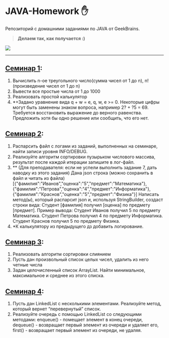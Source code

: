 # JAVA-Homework :raised_hand:
Репозиторий с домашними заданиями по JAVA от GeekBrains.
> **Делаем так, как получается :)**

![](https://cdn4.iconfinder.com/data/icons/ginger-cats/94/cat10-256.png)
--- ---
## [Семинар 1](https://github.com/AntonStrebkov/JAVA-Homework/tree/main/%D0%A1%D0%B5%D0%BC%D0%B8%D0%BD%D0%B0%D1%80%201):
1. Вычислить n-ое треугольного число(сумма чисел от 1 до n), n! (произведение чисел от 1 до n)
2. Вывести все простые числа от 1 до 1000
3. Реализовать простой калькулятор
4. *+Задано уравнение вида q + w = e, q, w, e >= 0. Некоторые цифры могут быть заменены знаком вопроса, например 2? + ?5 = 69. Требуется восстановить выражение до верного равенства. Предложить хотя бы одно решение или сообщить, что его нет.

## [Семинар 2](https://github.com/AntonStrebkov/JAVA-Homework/tree/main/%D0%A1%D0%B5%D0%BC%D0%B8%D0%BD%D0%B0%D1%80%202):
1. Распарсить файл с логами из заданий, выполненных на семинаре, найти записи уровня INFO/DEBUG.
2. Реализуйте алгоритм сортировки пузырьком числового массива, результат после каждой итерации запишите в лог-файл.
3. ** (Для преподавателя: если не успели выполнить задание 7, дать наводку из этого задания) Дана json строка (можно сохранить в файл и читать из файла) [{"фамилия":"Иванов","оценка":"5","предмет":"Математика"},{"фамилия":"Петрова","оценка":"4","предмет":"Информатика"},{"фамилия":"Краснов","оценка":"5","предмет":"Физика"}] Написать метод(ы), который распарсит json и, используя StringBuilder, создаст строки вида: Студент [фамилия] получил [оценка] по предмету [предмет]. Пример вывода: Студент Иванов получил 5 по предмету Математика. Студент Петрова получил 4 по предмету Информатика.
Студент Краснов получил 5 по предмету Физика.
4. *К калькулятору из предыдущего дз добавить логирование.

## [Семинар 3](https://github.com/AntonStrebkov/JAVA-Homework/tree/main/%D0%A1%D0%B5%D0%BC%D0%B8%D0%BD%D0%B0%D1%80%203):
1. Реализовать алгоритм сортировки слиянием
2. Пусть дан произвольный список целых чисел, удалить из него четные числа
3. Задан целочисленный список ArrayList. Найти минимальное, максимальное и среднее из этого списка.

## [Семинар 4](https://github.com/AntonStrebkov/JAVA-Homework/tree/main/%D0%A1%D0%B5%D0%BC%D0%B8%D0%BD%D0%B0%D1%80%204):
1. Пусть дан LinkedList с несколькими элементами. Реализуйте метод, который вернет “перевернутый” список.
2. Реализуйте очередь с помощью LinkedList со следующими методами: enqueue() - помещает элемент в конец очереди, dequeue() - возвращает первый элемент из очереди и удаляет его, first() - возвращает первый элемент из очереди, не удаляя.
